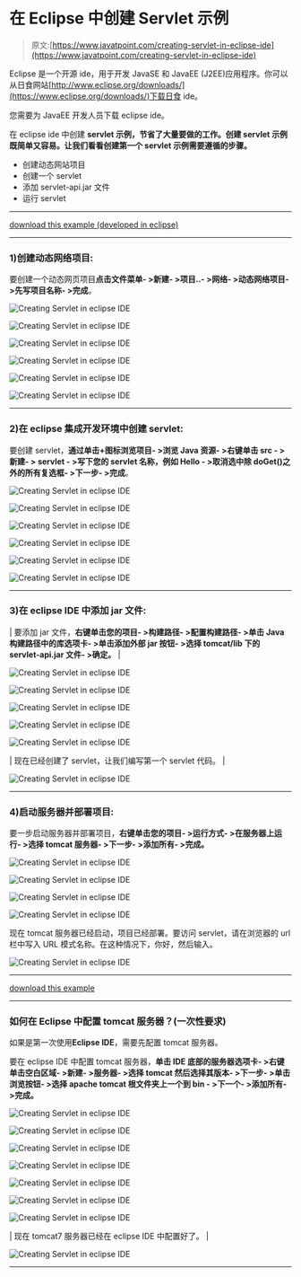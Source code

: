 # 在 Eclipse 中创建 Servlet 示例

> 原文:[https://www.javatpoint.com/creating-servlet-in-eclipse-ide](https://www.javatpoint.com/creating-servlet-in-eclipse-ide)

Eclipse 是一个开源 ide，用于开发 JavaSE 和 JavaEE (J2EE)应用程序。你可以从日食网站[http://www.eclipse.org/downloads/](https://www.eclipse.org/downloads/)下载日食 ide。

您需要为 JavaEE 开发人员下载 eclipse ide。

在 eclipse ide 中创建 **servlet 示例，节省了大量要做的工作。创建 servlet 示例既简单又容易。让我们看看创建第一个 servlet 示例需要遵循的步骤。**

*   创建动态网站项目
*   创建一个 servlet
*   添加 servlet-api.jar 文件
*   运行 servlet

* * *

[download this example (developed in eclipse)](https://static.javatpoint.com/src/servlet/firstservleteclipse.zip)

* * *

### 1)创建动态网络项目:

要创建一个动态网页项目**点击文件菜单- >新建- >项目..- >网络- >动态网络项目- >先写项目名称- >完成**。

![Creating Servlet in eclipse IDE](../Images/c9adfec9f36736ab7d355981b2f5e243.png)

![Creating Servlet in eclipse IDE](../Images/30cfa1f6a8f242b18dd72e91a4db6f7b.png)

![Creating Servlet in eclipse IDE](../Images/0ebf1acf388c892d9fa8b002e0f4a2de.png)

![Creating Servlet in eclipse IDE](../Images/3ea49ccc6751375d55c601f457c2f385.png)

![Creating Servlet in eclipse IDE](../Images/e23a8bca8f60e26138da7cf86e1b52d4.png)

![Creating Servlet in eclipse IDE](../Images/66f79945911eec305a7777b989cf65d9.png)

* * *

### 2)在 eclipse 集成开发环境中创建 servlet:

要创建 servlet，**通过单击+图标浏览项目- >浏览 Java 资源- >右键单击 src - >新建- > servlet - >写下您的 servlet 名称，例如 Hello - >取消选中除 doGet()之外的所有复选框- >下一步- >完成**。

![Creating Servlet in eclipse IDE](../Images/c36bbbb7634b639ea2d0d76338681b3d.png)

![Creating Servlet in eclipse IDE](../Images/2d2f6e248cf792663a3aa77fe57504f5.png)

![Creating Servlet in eclipse IDE](../Images/932decbf7a18a0ecb1d4d78ba0e78fa4.png)

![Creating Servlet in eclipse IDE](../Images/fd33e8c5cfd1140a88f2d611bf3379de.png)

![Creating Servlet in eclipse IDE](../Images/e3f21903a598ad2515772ec74998f09c.png)

![Creating Servlet in eclipse IDE](../Images/c7f40fca4ba3deddaf17bb40400e8439.png)

* * *

### 3)在 eclipse IDE 中添加 jar 文件:

| 要添加 jar 文件，**右键单击您的项目- >构建路径- >配置构建路径- >单击 Java 构建路径中的库选项卡- >单击添加外部 jar 按钮- >选择 tomcat/lib 下的 servlet-api.jar 文件- >确定。** |

![Creating Servlet in eclipse IDE](../Images/c0972d6fd2c63decf9d3537296d370da.png)

![Creating Servlet in eclipse IDE](../Images/7919743bbff932563e7301a5c2119c06.png)

![Creating Servlet in eclipse IDE](../Images/99635831af8ba2143d09ee5882a37e08.png)

![Creating Servlet in eclipse IDE](../Images/b604cacae9d25daf6f1dab0cdf666b67.png)

![Creating Servlet in eclipse IDE](../Images/852c71a99d75c943e71f68a4d36b317f.png)

| 现在已经创建了 servlet，让我们编写第一个 servlet 代码。 |

![Creating Servlet in eclipse IDE](../Images/023176817195abc947c2ae11571596a8.png)

* * *

### 4)启动服务器并部署项目:

要一步启动服务器并部署项目，**右键单击您的项目- >运行方式- >在服务器上运行- >选择 tomcat 服务器- >下一步- >添加所有- >完成。**

![Creating Servlet in eclipse IDE](../Images/2944ed7cb028c79314b66de9664e15a2.png)

![Creating Servlet in eclipse IDE](../Images/b7858c3fceec9fb7f907b22b2db72c9e.png)

![Creating Servlet in eclipse IDE](../Images/c53a6323a042457a76d59dc0e8565d1f.png)

![Creating Servlet in eclipse IDE](../Images/0fde0cdfd3cfcccb883743a2463d733b.png)

现在 tomcat 服务器已经启动，项目已经部署。要访问 servlet，请在浏览器的 url 栏中写入 URL 模式名称。在这种情况下，你好，然后输入。

![Creating Servlet in eclipse IDE](../Images/75582b2edd26c1c2280a134e59294dba.png)

* * *

[download this example](https://static.javatpoint.com/src/servlet/firstservleteclipse.zip)

* * *

### 如何在 Eclipse 中配置 tomcat 服务器？(一次性要求)

如果是第一次使用**Eclipse IDE**，需要先配置 tomcat 服务器。

要在 eclipse IDE 中配置 tomcat 服务器，**单击 IDE 底部的服务器选项卡- >右键单击空白区域- >新建- >服务器- >选择 tomcat 然后选择其版本- >下一步- >单击浏览按钮- >选择 apache tomcat 根文件夹上一个到 bin - >下一个- >添加所有- >完成。**

![Creating Servlet in eclipse IDE](../Images/ddd88918931a1ead11fa24fa1e189dce.png)

![Creating Servlet in eclipse IDE](../Images/cde46e92201bb1efd910ec823eccc858.png)

![Creating Servlet in eclipse IDE](../Images/164871bc03dbbe81daa302280d9651f6.png)

![Creating Servlet in eclipse IDE](../Images/639e60fc2b70a8af6233d5653d9f14ae.png)

![Creating Servlet in eclipse IDE](../Images/4bd613b20ff1ff588c844e89279d6730.png)

![Creating Servlet in eclipse IDE](../Images/6f72fcc867b6057884f76b1dbd659872.png)

![Creating Servlet in eclipse IDE](../Images/81e9848f38dcfdc7d3a562a6407071b9.png)

| 现在 tomcat7 服务器已经在 eclipse IDE 中配置好了。 |

![Creating Servlet in eclipse IDE](../Images/c86b6639b831f15fc0600fcc0c215bb4.png)

* * *